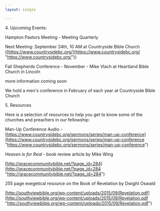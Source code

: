 ```yaml
---
layout: single

---
```

  
4\. Upcoming Events:

Hampton Pastors Meeting - Meeting Quarterly

Next Meeting: September 24th, 10 AM at Countryside Bible Church ([https://www.countrysidebc.org/](https://www.countrysidebc.org/ "https://www.countrysidebc.org/"))

Fall Shepherds Conference - November - Mike Vlach at Heartland Bible Church in Lincoln

 more information coming soon

We hold a men's conference in February of each year at Countryside Bible Church

5\. Resources

Here is a selection of resources to help you get to know some of the churches and preachers in our fellowship:

Man-Up Conference Audio - [https://www.countrysidebc.org/sermons/series/man-up-conference](https://www.countrysidebc.org/sermons/series/man-up-conference "https://www.countrysidebc.org/sermons/series/man-up-conference")

_Heaven is for Real_ - book review article by Mike Wing

[http://gracecommunitybible.net/?page_id=284](http://gracecommunitybible.net/?page_id=284 "http://gracecommunitybible.net/?page_id=284")

255 page exegetical resource on the Book of Revelation by Dwight Oswald

[http://southviewbible.org/wp-content/uploads/2015/09/Revelation.pdf](http://southviewbible.org/wp-content/uploads/2015/09/Revelation.pdf "http://southviewbible.org/wp-content/uploads/2015/09/Revelation.pdf")